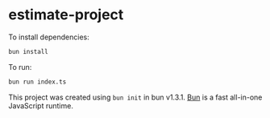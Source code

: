 # estimate-project

To install dependencies:

```bash
bun install
```

To run:

```bash
bun run index.ts
```

This project was created using `bun init` in bun v1.3.1. [Bun](https://bun.com) is a fast all-in-one JavaScript runtime.
